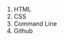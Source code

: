 <html>
	<head>
	</head>
 	<body>
		<header>
			<title>What I've Learned</title>
		</header>
			<ol>
				<li>HTML</li>
				<li>CSS</li>
                <li>Command Line</li>
				<li>Github</li>
   		    </ol>
    </body>
</html>
